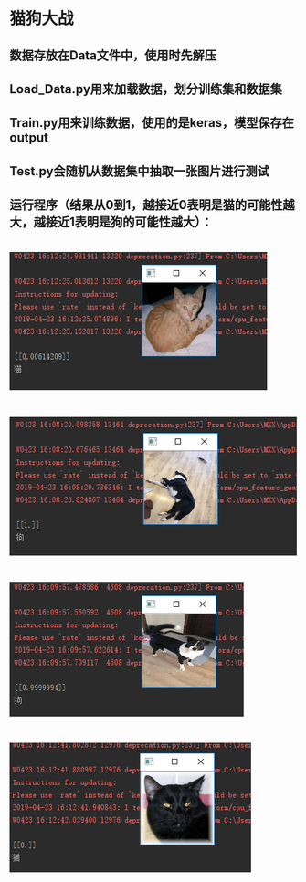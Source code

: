 # 猫狗大战
## 数据存放在Data文件中，使用时先解压
## Load_Data.py用来加载数据，划分训练集和数据集
## Train.py用来训练数据，使用的是keras，模型保存在output
## Test.py会随机从数据集中抽取一张图片进行测试
## 
## 运行程序（结果从0到1，越接近0表明是猫的可能性越大，越接近1表明是狗的可能性越大）：
# ![Alt text](https://github.com/BigFruitCan/CatDog/blob/master/CatOrDog/运行图片/1.png)
# ![Alt text](https://github.com/BigFruitCan/CatDog/blob/master/CatOrDog/运行图片/2.png)
# ![Alt text](https://github.com/BigFruitCan/CatDog/blob/master/CatOrDog/运行图片/3.png)
# ![Alt text](https://github.com/BigFruitCan/CatDog/blob/master/CatOrDog/运行图片/4.png)
